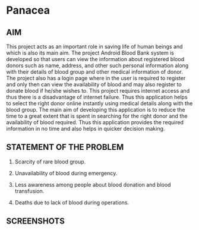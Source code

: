 # Panacea

## AIM
This project acts as an important role in saving life of human beings and which is also its main aim. The project Android Blood Bank system is developed so that users can view the information about registered blood donors such as name, address, and other such personal information along with their details of blood group and other medical information of donor. The project also has a login page where in the user is required to register and only then can view the availability of blood and may also register to donate blood if he/she wishes to. This project requires internet access and thus there is a disadvantage of internet failure. Thus this application helps to select the right donor online instantly using medical details along with the blood group. The main aim of developing this application is to reduce the time to a great extent that is spent in searching for the right donor and the availability of blood required. Thus this application provides the required information in no time and also helps in quicker decision making.

## STATEMENT OF THE PROBLEM 
 
1) Scarcity of rare blood group. 

2) Unavailability of blood during emergency. 

3) Less awareness among people about blood donation and blood transfusion. 

4) Deaths due to lack of blood during operations.

## SCREENSHOTS
<!--- 
![SplashScreen](https://user-images.githubusercontent.com/55443541/122775714-0be85600-d2c8-11eb-8778-d25605038276.jpg)
![Register](https://user-images.githubusercontent.com/55443541/122775695-068b0b80-d2c8-11eb-96f7-4b51374711c6.jpg)
![Login](https://user-images.githubusercontent.com/55443541/122775717-0d198300-d2c8-11eb-8353-fc7db3c6f2a7.jpg)

---!>
